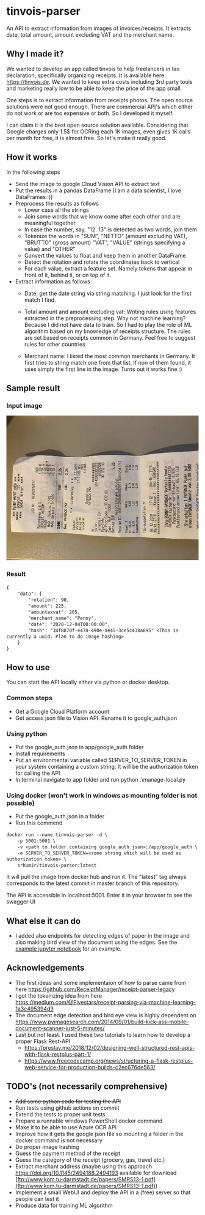 # tinvois-parser

An API to extract information from images of invoices/receipts. It extracts date, total amount,
amount excluding VAT and the merchant name.

## Why I made it?

We wanted to develop an app called tinvois to help freelancers in tax declaration,
specifically organizing receipts. It is available here: https://tinvois.de. We wanted to keep extra
costs including 3rd party tools and marketing really low to be able to keep the price of
the app small.

One steps is to extract information from receipts photos. The open source solutions were not
good enough. There are commercial API's which either do not work or are too expensive or both.
So I developed it myself.

I can claim it is the best open source solution available.
Considering that Google charges only 1.5$ for OCRing each 1K images, even gives 1K calls per month for free, it is almost free.
So let's make it really good.

## How it works

In the following steps

* Send the image to google Cloud Vision API to extract text
* Put the results in a pandas DataFrame (I am a data scientist, I love DataFrames :))
* Preprocess the results as follows
    - Lower case all the strings
    - Join some words that we know come after each other and are meaningful together
    - In case the number, say, "12. 13" is detected as two words, join them
    - Tokenize the words in "SUM", "NETTO" (amount excluding VAT), "BRUTTO" (gross amount)
        "VAT", "VALUE" (strings specifying a value) and "OTHER"
    - Convert the values to float and keep them in another DataFrame
    - Detect the rotation and rotate the coordinates back to vertical
    - For each value, extract a feature set. Namely tokens that appear in front of it,
      behind it, or on top of it.
* Extract information as follows
    - Date: get the date string via string matching. I just look for the first match I find.
    - Total amount and amount excluding vat: Writing rules using features extracted in the
        preprocessing step.
        Why not machine learning? Because I did not have data to train.
        So I had to play the role of ML algorithm based on my knowledge of receipts structure.
        The rules are set based on receipts common in Germany. Feel free to suggest rules for
        other countries

    - Merchant name: I listed the most common merchants in Germany. It first tries to string
        match one from that list. If non of them found, it uses simply the first line in
        the image. Turns out it works fine :)

## Sample result

### Input image
![Sample receipt](app/test/resource/sample_receipts/penny3.jpg)

### Result

```
{
    "data": {
        "rotation": 90,
        "amount": 225,
        "amountexvat": 205,
        "merchant_name": "Penny",
        "date": "2020-12-04T00:00:00",
        "hash": "34f8870f-e478-490e-ae45-3ce5c438a895" <This is currently a uuid. Plan to do image hashing>
    }
}
```

## How to use

You can start the API locally either via python or docker desktop.

### Common steps

* Get a Google Cloud Platform account
* Get access json file to Vision API. Rename it to google_auth.json

### Using python

* Put the google_auth.json in app/google_auth folder
* Install requirements
* Put an environmental variable called SERVER_TO_SERVER_TOKEN in your system containing a
  custom string. It will be the authorization token for calling the API
* In terminal navigate to app folder and run python .\manage-local.py
    
### Using docker (won't work in windows as mounting folder is not possible)

* Put the google_auth.json in a folder
* Run this commend
```
docker run --name tinvois-parser -d \
    -p 5001:5001 \
    -v <path to folder containing google_auth.json>:/app/google_auth \
    -e SERVER_TO_SERVER_TOKEN=<some string which will be used as authorization token> \
    srhumir/tinvois-parser:latest
```
It will pull the image from docker hub and run it. The "latest" tag always corresponds to the
latest commit in master branch of this repository.

The API is accessible in localhost:5001. Enter it in your browser to see the swagger UI

## What else it can do

* I added also endpoints for detecting edges of paper in the image and also making bird
    view of the document using the edges. See the  [example jupyter notebook](./examples/try%20endpoints.ipynb) for an example.

## Acknowledgements

* The first ideas and some implementaion of how to parse came from here
    https://github.com/ReceiptManager/receipt-parser-legacy
* I got the tokenizing idea from here
    https://medium.com/@Fivestars/receipt-parsing-via-machine-learning-1a3c495394d9
* The document edge detection and bird eye view is highly dependent on
    https://www.pyimagesearch.com/2014/09/01/build-kick-ass-mobile-document-scanner-just-5-minutes/
* Last but not least. I used these two tutorials to learn how to develop a proper Flask Rest-API
    - https://preslav.me/2018/12/02/designing-well-structured-rest-apis-with-flask-restplus-part-1/
    - https://www.freecodecamp.org/news/structuring-a-flask-restplus-web-service-for-production-builds-c2ec676de563/

## TODO's (not necessarily comprehensive)

* ~~Add some python code for testing the API~~
* Run tests using github actions on commit
* Extend the tests to proper unit tests
* Prepare a runnable windows PowerShell docker command
* Make it to be able to use Azure OCR API
* Improve how it gets the google json file so mounting a folder in the docker command is not
    necessary
* Do proper image hashing
* Guess the payment method of the receipt
* Guess the category of the receipt (grocery, gas, travel etc.)
* Extract merchant address (maybe using this approach https://doi.org/10.1145/2494188.2494193
  available for download [ftp://www.kom.tu-darmstadt.de/papers/SMRS13-1.pdf](ftp://www.kom.tu-darmstadt.de/papers/SMRS13-1.pdf))
* Implement a small WebUI and deploy the API in a (free) server so that people can test it
* Produce data for training ML algorithm
